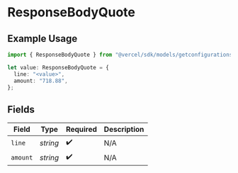 # ResponseBodyQuote

## Example Usage

```typescript
import { ResponseBodyQuote } from "@vercel/sdk/models/getconfigurationsop.js";

let value: ResponseBodyQuote = {
  line: "<value>",
  amount: "718.88",
};
```

## Fields

| Field              | Type               | Required           | Description        |
| ------------------ | ------------------ | ------------------ | ------------------ |
| `line`             | *string*           | :heavy_check_mark: | N/A                |
| `amount`           | *string*           | :heavy_check_mark: | N/A                |